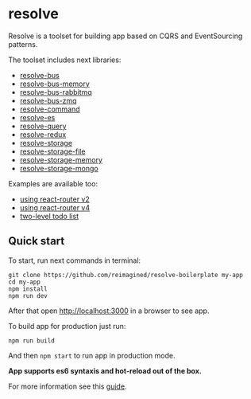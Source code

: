 # resolve
Resolve is a toolset for building app based on CQRS and EventSourcing patterns.

The toolset includes next libraries:
- [resolve-bus](https://github.com/reimagined/resolve/tree/master/packages/resolve-bus)
- [resolve-bus-memory](https://github.com/reimagined/resolve/tree/master/packages/resolve-bus-memory)
- [resolve-bus-rabbitmq](https://github.com/reimagined/resolve/tree/master/packages/resolve-bus-rabbitmq)
- [resolve-bus-zmq](https://github.com/reimagined/resolve/tree/master/packages/resolve-bus-zmq)
- [resolve-command](https://github.com/reimagined/resolve/tree/master/packages/resolve-command)
- [resolve-es](https://github.com/reimagined/resolve/tree/master/packages/resolve-es)
- [resolve-query](https://github.com/reimagined/resolve/tree/master/packages/resolve-query)
- [resolve-redux](https://github.com/reimagined/resolve/tree/master/packages/resolve-redux)
- [resolve-storage](https://github.com/reimagined/resolve/tree/master/packages/resolve-storage)
- [resolve-storage-file](https://github.com/reimagined/resolve/tree/master/packages/resolve-storage-file)
- [resolve-storage-memory](https://github.com/reimagined/resolve/tree/master/packages/resolve-storage-memory)
- [resolve-storage-mongo](https://github.com/reimagined/resolve/tree/master/packages/resolve-storage-mongo)

Examples are available too:
- [using react-router v2](https://github.com/reimagined/resolve/tree/master/examples/resolve-scripts-with-router-2)
- [using react-router v4](https://github.com/reimagined/resolve/tree/master/examples/resolve-scripts-with-router-4)
- [two-level todo list](https://github.com/reimagined/resolve/tree/master/examples/todo)



## Quick start

To start, run next commands in terminal:
```
git clone https://github.com/reimagined/resolve-boilerplate my-app
cd my-app
npm install
npm run dev
```
After that open [http://localhost:3000](http://localhost:3000) in a browser to see app.

To build app for production just run:
```
npm run build
```
And then `npm start` to run app in production mode.

**App supports es6 syntaxis and hot-reload out of the box.**

For more information see this [guide](https://github.com/reimagined/resolve-boilerplate).
